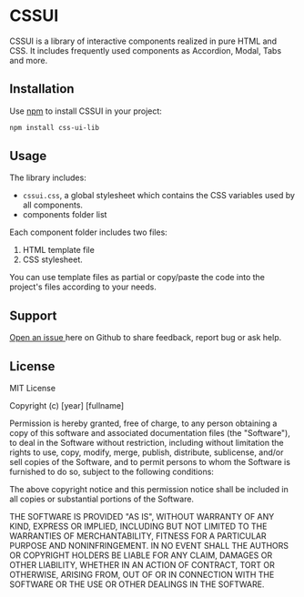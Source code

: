 # CSSUI

CSSUI is a library of interactive components realized in pure HTML and CSS. It includes frequently used components as Accordion, Modal, Tabs and more.

## Installation

Use [npm](https://www.npmjs.com/package/css-ui-test) to install CSSUI in your project:

```bash
npm install css-ui-lib
```

## Usage

The library includes:
- `cssui.css`, a global stylesheet which contains the CSS variables used by all components.
- components folder list

Each component folder includes two files:

1. HTML template file
2. CSS stylesheet.


You can use template files as partial or copy/paste the code into the project's files according to your needs.

## Support

[Open an issue ](https://github.com/zetareticoli/cssui/issues) here on Github to share feedback, report bug or ask help.

## License

MIT License

Copyright (c) [year] [fullname]

Permission is hereby granted, free of charge, to any person obtaining a copy
of this software and associated documentation files (the "Software"), to deal
in the Software without restriction, including without limitation the rights
to use, copy, modify, merge, publish, distribute, sublicense, and/or sell
copies of the Software, and to permit persons to whom the Software is
furnished to do so, subject to the following conditions:

The above copyright notice and this permission notice shall be included in all
copies or substantial portions of the Software.

THE SOFTWARE IS PROVIDED "AS IS", WITHOUT WARRANTY OF ANY KIND, EXPRESS OR
IMPLIED, INCLUDING BUT NOT LIMITED TO THE WARRANTIES OF MERCHANTABILITY,
FITNESS FOR A PARTICULAR PURPOSE AND NONINFRINGEMENT. IN NO EVENT SHALL THE
AUTHORS OR COPYRIGHT HOLDERS BE LIABLE FOR ANY CLAIM, DAMAGES OR OTHER
LIABILITY, WHETHER IN AN ACTION OF CONTRACT, TORT OR OTHERWISE, ARISING FROM,
OUT OF OR IN CONNECTION WITH THE SOFTWARE OR THE USE OR OTHER DEALINGS IN THE
SOFTWARE.



